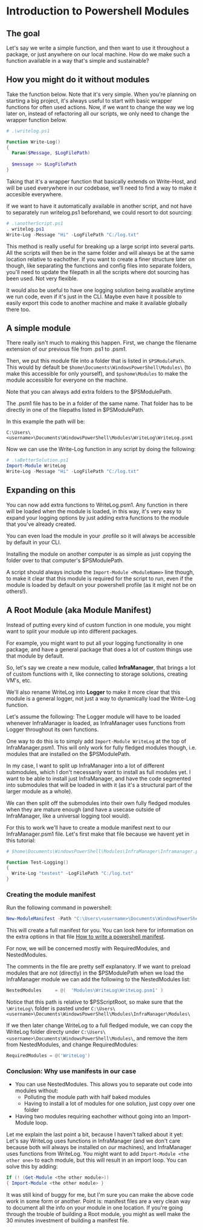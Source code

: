 # Introduction to Powershell Modules
## The goal
Let's say we write a simple function, and then want to use it throughout a package, or just anywhere on our local machine. How do we make such a function available in a way that's simple and sustainable?

## How you might do it without modules
Take the function below. Note that it's very simple. When you're planning on starting a big project, it's always useful to start with basic wrapper functions for often used actions. Now, if we want to change the way we log later on, instead of refactoring all our scripts, we only need to change the wrapper function below.

``` powershell
# .\writelog.ps1

Function Write-Log()
{
  Param($Message, $LogFilePath)
  
  $message >> $LogFilePath
}
```
Taking that it's a wrapper function that basically extends on Write-Host, and will be used everywhere in our codebase, we'll need to find a way to make it accesible everywhere.

If we want to have it automatically available in another script, and not have to separately run writelog.ps1 beforehand,
we could resort to dot sourcing:

``` powershell
# .\anotherScript.ps1
. writelog.ps1
Write-Log -Message "Hi" -LogFilePath "C:/log.txt"
```
This method is really useful for breaking up a large script into several parts. All the scripts will then be in the same folder and will always be at the same location relative to eachother. If you want to create a finer structure later on though, like separating the functions and config files into separate folders, you'll need to update the filepath in all the scripts where dot sourcing has been used. Not very flexible.

It would also be useful to have one logging solution being available anytime we run code, even if it's just in the CLI. Maybe even have it possible to easily export this code to another machine and make it available globally there too.


## A simple module
There really isn't much to making this happen. First, we change the filename extension of our previous file from .ps1 to .psm1.

Then, we put this module file into a folder that is listed in `$PSModulePath`. This would by default be 
`$home\Documents\WindowsPowerShell\Modules\` (to make this accessible for only yourself), and `$pshome\Modules` to make the module accessible for everyone on the machine. 

Note that you can always add extra folders to the $PSModulePath. 

The .psm1 file has to be in a folder of the same name. That folder has to be directly in one of the filepaths listed in $PSModulePath.

In this example the path will be:

```
C:\Users\<username>\Documents\WindowsPowerShell\Modules\WriteLog\WriteLog.psm1
```

Now we can use the Write-Log function in any script by doing the following:

``` powershell
# .\aBetterSolution.ps1
Import-Module WriteLog
Write-Log -Message "Hi" -LogFilePath "C:/log.txt"
```
## Expanding on this
You can now add extra functions to WriteLog.psm1. Any function in there will be loaded when the module is loaded, in this way, it's very easy to expand your logging options by just adding extra functions to the module that you've already created.

You can even load the module in your .profile so it will always be accessible by default in your CLI. 

Installing the module on another computer is as simple as just copying the folder over to that computer's $PSModulePath.

A script should always include the `Import-Module <ModuleName>` line though, to make it clear that this module is required for the script to run, even if the module is loaded by default on your powershell profile (as it might not be on others!).

## A Root Module (aka Module Manifest)
Instead of putting every kind of custom function in one module, you might want to split your module up into different packages.

For example, you might want to put all your logging functionality in one package, and have a general package that does a lot
of custom things use that module by default.

So, let's say we create a new module, called __InfraManager__, that brings a lot of custom functions with it, like connecting to storage solutions, creating VM's, etc. 

We'll also rename WriteLog into __Logger__ to make it more clear that this module is a general logger, not just a way to dynamically load the Write-Log function.  

Let's assume the following: The Logger module will have to be loaded whenever InfraManager is loaded, 
as InfraManager uses functions from Logger throughout its own functions.

One way to do this is to simply add `Import-Module WriteLog` at the top of InfraManager.psm1. This will only work for fully fledged
modules though, i.e. modules that are installed on the $PSModulePath. 

In my case, I want to split up InfraManager into a lot
of different submodules, which I don't necessarily want to install as full modules yet. I want to be able to install just 
InfraManager, and have the code segmented into submodules that will be loaded in with it (as it's a structural part of the larger module as a whole). 

We can then split off the submodules into their own fully fledged modules
when they are mature enough (and have a usecase outside of InfraManager, like a universal logging tool would).

For this to work we'll have to create a module manifest next to our InfraManager.psm1 file. Let's first make that file because
we havent yet in this tutorial:

``` powershell
# $home\Documents\WindowsPowerShell\Modules\InfraManager\Inframanager.psm1

Function Test-Logging()
{
  Write-Log "testest" -LogFilePath "C:/log.txt"
}
```

### Creating the module manifest
Run the following command in powershell:

``` powershell
New-ModuleManifest -Path "C:\Users\<username>\Documents\WindowsPowerShell\Modules\InfraManager\InfraManager.psd1"
```

This will create a full manifest for you. You can look here for information on the extra options in that file
[How to write a powershell manifest](https://docs.microsoft.com/en-us/powershell/developer/module/how-to-write-a-powershell-module-manifest).

For now, we will be concerned mostly with RequiredModules, and NestedModules.

The comments in the file are pretty self explanatory. If we want to preload modules that are not (directly) in the $PSModulePath
when we load the InfraManager module we can add the following to the NestedModules list:
``` powershell
NestedModules     = @(  'Modules\WriteLog\WriteLog.psm1' )
```
Notice that this path is relative to $PSScriptRoot, so make sure that the `\WriteLog\` folder is pasted under 
`C:\Users\<username>\Documents\WindowsPowerShell\Modules\InfraManager\Modules\`

If we then later change WriteLog to a full fledged module, we can copy the WriteLog folder directy under `C:\Users\<username>\Documents\WindowsPowerShell\Modules\`, 
and remove the item from NestedModules, and change RequiredModules:

``` powershell
RequiredModules = @('WriteLog')
```

### Conclusion: Why use manifests in our case
- You can use NestedModules. This allows you to separate out code into modules without:
  * Polluting the module path with half baked modules
  * Having to install a lot of modules for one solution, just copy over one folder
- Having two modules requiring eachother without going into an Import-Module loop.

Let me explain the last point a bit, because I haven't talked about it yet: Let's say WriteLog uses 
functions in InfraManager (and we don't care because both will always be installed on _our_ machines), and InfraManager uses
functions from WriteLog. You might want to add `Import-Module <the other one>` to each module, but this will result in an import
loop. You can solve this by adding:

``` powershell
If (! (Get-Module <the other module>))
{ Import-Module <the other module> }
```

It was still kind of buggy for me, but I'm sure you can make the above code work in some form or another.
Point is: manifest files are a very clean way to document all the info on your module in one location. If you're going through
the trouble of building a Root module, you might as well make the 30 minutes investment of building a manifest file.

